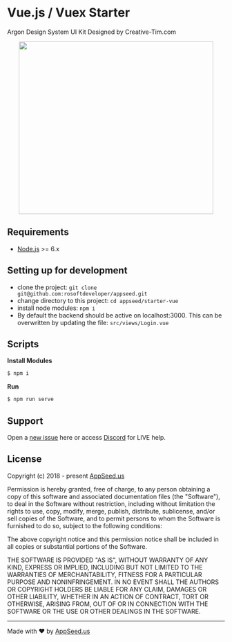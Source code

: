 
Vue.js / Vuex Starter
====
Argon Design System UI Kit Designed by Creative-Tim.com 

<p align="center">
  <img width="450" height="400" src="/static/products/appctargvuexx1x06/thumbnail-max.png">
</p>

## Requirements
- [Node.js]("https://nodejs.org/") >= 6.x

## Setting up for development
* clone the project: `git clone git@github.com:rosoftdeveloper/appseed.git`
* change directory to this project: `cd appseed/starter-vue`
* install node modules: `npm i`
* By default the backend should be active on localhost:3000. This can be overwritten by updating the file: `src/views/Login.vue`

## Scripts
**Install Modules**
```bash
$ npm i
```

**Run**
```bash
$ npm run serve 
```

## Support
Open a [new issue](https://github.com/rosoftdeveloper/appseed/issues/new) here or access [Discord](https://discord.gg/fZC6hup) for LIVE help. 

## License

Copyright (c) 2018 - present [AppSeed.us](https://www.appseed.us/?ref=github) 

Permission is hereby granted, free of charge, to any person obtaining a copy of this software and associated documentation files (the "Software"), to deal in the Software without restriction, including without limitation the rights to use, copy, modify, merge, publish, distribute, sublicense, and/or sell copies of the Software, and to permit persons to whom the Software is furnished to do so, subject to the following conditions:

The above copyright notice and this permission notice shall be included in all copies or substantial portions of the Software.

THE SOFTWARE IS PROVIDED "AS IS", WITHOUT WARRANTY OF ANY KIND, EXPRESS OR IMPLIED, INCLUDING BUT NOT LIMITED TO THE WARRANTIES OF MERCHANTABILITY, FITNESS FOR A PARTICULAR PURPOSE AND NONINFRINGEMENT. IN NO EVENT SHALL THE AUTHORS OR COPYRIGHT HOLDERS BE LIABLE FOR ANY CLAIM, DAMAGES OR OTHER LIABILITY, WHETHER IN AN ACTION OF CONTRACT, TORT OR OTHERWISE, ARISING FROM, OUT OF OR IN CONNECTION WITH THE SOFTWARE OR THE USE OR OTHER DEALINGS IN THE SOFTWARE.

---
Made with ♥ by [AppSeed.us]("https://appseed.us")
